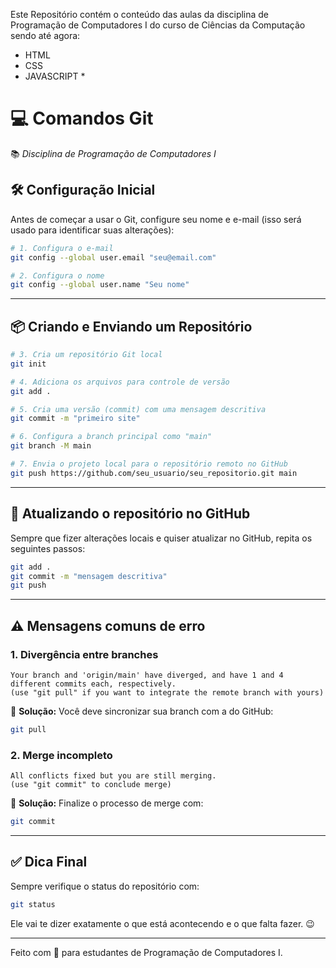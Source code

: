Este Repositório contém o conteúdo das aulas da disciplina de Programação de Computadores I  do curso de Ciências da Computação
sendo até agora:
- HTML
- CSS
- JAVASCRIPT *

# 💻 Comandos Git  
📚 *Disciplina de Programação de Computadores I*



## 🛠️ Configuração Inicial

Antes de começar a usar o Git, configure seu nome e e-mail (isso será usado para identificar suas alterações):

```bash
# 1. Configura o e-mail
git config --global user.email "seu@email.com"

# 2. Configura o nome
git config --global user.name "Seu nome"
```

---

## 📦 Criando e Enviando um Repositório

```bash
# 3. Cria um repositório Git local
git init

# 4. Adiciona os arquivos para controle de versão
git add .

# 5. Cria uma versão (commit) com uma mensagem descritiva
git commit -m "primeiro site"

# 6. Configura a branch principal como "main"
git branch -M main

# 7. Envia o projeto local para o repositório remoto no GitHub
git push https://github.com/seu_usuario/seu_repositorio.git main
```

---

## 🔄 Atualizando o repositório no GitHub

Sempre que fizer alterações locais e quiser atualizar no GitHub, repita os seguintes passos:

```bash
git add .
git commit -m "mensagem descritiva"
git push
```

---

## ⚠️ Mensagens comuns de erro

### 1. Divergência entre branches
```
Your branch and 'origin/main' have diverged, and have 1 and 4 different commits each, respectively.
(use "git pull" if you want to integrate the remote branch with yours)
```

🧩 **Solução:**
Você deve sincronizar sua branch com a do GitHub:

```bash
git pull
```

### 2. Merge incompleto
```
All conflicts fixed but you are still merging.
(use "git commit" to conclude merge)
```

🧩 **Solução:**
Finalize o processo de merge com:

```bash
git commit
```

---

## ✅ Dica Final

Sempre verifique o status do repositório com:

```bash
git status
```

Ele vai te dizer exatamente o que está acontecendo e o que falta fazer. 😉

---

Feito com 💙 para estudantes de Programação de Computadores I.





